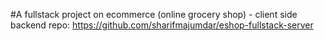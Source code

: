 #A fullstack project on ecommerce (online grocery shop) - client side
backend repo: https://github.com/sharifmajumdar/eshop-fullstack-server
